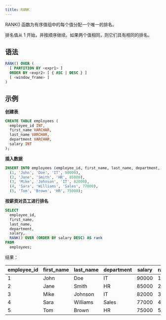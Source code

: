 ```yaml
---
title: RANK
---
```


RANK() 函数为有序值组中的每个值分配一个唯一的排名。

排名值从 1 开始，并按顺序继续。如果两个值相同，则它们具有相同的排名。

## 语法

```sql
RANK() OVER (
  [ PARTITION BY <expr1> ]
  ORDER BY <expr2> [ { ASC | DESC } ]
  [ <window_frame> ]
)
```

## 示例

**创建表**
```sql
CREATE TABLE employees (
  employee_id INT,
  first_name VARCHAR,
  last_name VARCHAR,
  department VARCHAR,
  salary INT
);
```

**插入数据**
```sql
INSERT INTO employees (employee_id, first_name, last_name, department, salary) VALUES
  (1, 'John', 'Doe', 'IT', 90000),
  (2, 'Jane', 'Smith', 'HR', 85000),
  (3, 'Mike', 'Johnson', 'IT', 82000),
  (4, 'Sara', 'Williams', 'Sales', 77000),
  (5, 'Tom', 'Brown', 'HR', 75000);
```

**按薪资对员工进行排名**
```sql
SELECT
  employee_id,
  first_name,
  last_name,
  department,
  salary,
  RANK() OVER (ORDER BY salary DESC) AS rank
FROM
  employees;
```

结果：

| employee_id | first_name | last_name | department | salary | rank |
|-------------|------------|-----------|------------|--------|------|
| 1           | John       | Doe       | IT         | 90000  | 1    |
| 2           | Jane       | Smith     | HR         | 85000  | 2    |
| 3           | Mike       | Johnson   | IT         | 82000  | 3    |
| 4           | Sara       | Williams  | Sales      | 77000  | 4    |
| 5           | Tom        | Brown     | HR         | 75000  | 5    |